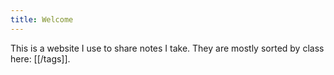 ```yaml
---
title: Welcome 
---
```


This is a website I use to share notes I take. They are mostly sorted by class here: [[/tags]]. 